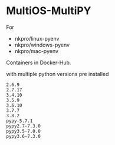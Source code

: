 # MultiOS-MultiPY
For
* nkpro/linux-pyenv
* nkpro/windows-pyenv
* nkpro/mac-pyenv  

Containers in Docker-Hub.  

with multiple python versions pre installed  
```
2.6.9
2.7.17
3.4.10
3.5.9
3.6.10
3.7.7
3.8.2
pypy-5.7.1
pypy2.7-7.3.0
pypy3.5-7.0.0
pypy3.6-7.3.0
```
